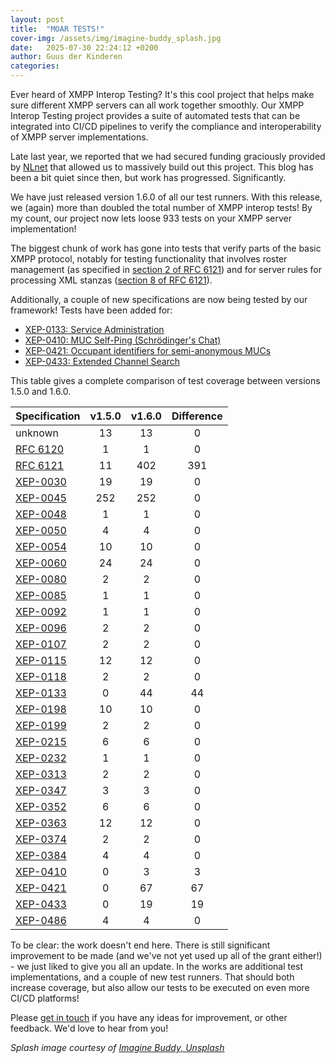 ```yaml
---
layout: post
title:  "MOAR TESTS!"
cover-img: /assets/img/imagine-buddy_splash.jpg
date:   2025-07-30 22:24:12 +0200
author: Guus der Kinderen
categories:
---
```


Ever heard of XMPP Interop Testing? It's this cool project that helps make sure different XMPP servers can all work 
together smoothly. Our XMPP Interop Testing project provides a suite of automated tests that can be integrated into 
CI/CD pipelines to verify the compliance and interoperability of XMPP server implementations.

Late last year, we reported that we had secured funding graciously provided by [NLnet](https://nlnet.nl/) that allowed 
us to massively build out this project. This blog has been a bit quiet since then, but work has progressed. Significantly.

We have just released version 1.6.0 of all our test runners. With this release, we (again) more than doubled the total
number of XMPP interop tests! By my count, our project now lets loose 933 tests on your XMPP server implementation!

The biggest chunk of work has gone into tests that verify parts of the basic XMPP protocol, notably for testing
functionality that involves roster management (as specified in [section 2 of RFC 6121](https://datatracker.ietf.org/doc/html/rfc6121#autoid-7))
and for server rules for processing XML stanzas ([section 8 of RFC 6121](https://datatracker.ietf.org/doc/html/rfc6121#autoid-103)).

Additionally, a couple of new specifications are now being tested by our framework! Tests have been added for:

- [XEP-0133: Service Administration](https://xmpp.org/extensions/xep-0133.html)
- [XEP-0410: MUC Self-Ping (Schrödinger's Chat)](https://xmpp.org/extensions/xep-0410.html)
- [XEP-0421: Occupant identifiers for semi-anonymous MUCs](https://xmpp.org/extensions/xep-0421.html)
- [XEP-0433: Extended Channel Search](https://xmpp.org/extensions/xep-0433.html)

This table gives a complete comparison of test coverage between versions 1.5.0 and 1.6.0.

| Specification                                             | v1.5.0 | v1.6.0 | Difference |
|:----------------------------------------------------------| :--: | :--: | :--: |
| unknown                                                   | 13 | 13 | 0 |
| [RFC 6120](https://datatracker.ietf.org/doc/html/rfc6120) | 1 | 1 | 0 |
| [RFC 6121](https://datatracker.ietf.org/doc/html/rfc6121) | 11 | 402 | 391 |
| [XEP-0030](https://xmpp.org/extensions/xep-0030.html)     | 19 | 19 | 0 |
| [XEP-0045](https://xmpp.org/extensions/xep-0045.html)     | 252 | 252 | 0 |
| [XEP-0048](https://xmpp.org/extensions/xep-0048.html)     | 1 | 1 | 0 |
| [XEP-0050](https://xmpp.org/extensions/xep-0050.html)     | 4 | 4 | 0 |
| [XEP-0054](https://xmpp.org/extensions/xep-0054.html)     | 10 | 10 | 0 |
| [XEP-0060](https://xmpp.org/extensions/xep-0060.html)     | 24 | 24 | 0 |
| [XEP-0080](https://xmpp.org/extensions/xep-0080.html)     | 2 | 2 | 0 |
| [XEP-0085](https://xmpp.org/extensions/xep-0085.html)     | 1 | 1 | 0 |
| [XEP-0092](https://xmpp.org/extensions/xep-0092.html)     | 1 | 1 | 0 |
| [XEP-0096](https://xmpp.org/extensions/xep-0096.html)     | 2 | 2 | 0 |
| [XEP-0107](https://xmpp.org/extensions/xep-0107.html)     | 2 | 2 | 0 |
| [XEP-0115](https://xmpp.org/extensions/xep-0115.html)     | 12 | 12 | 0 |
| [XEP-0118](https://xmpp.org/extensions/xep-0118.html)     | 2 | 2 | 0 |
| [XEP-0133](https://xmpp.org/extensions/xep-0133.html)     | 0 | 44 | 44 |
| [XEP-0198](https://xmpp.org/extensions/xep-0198.html)     | 10 | 10 | 0 |
| [XEP-0199](https://xmpp.org/extensions/xep-0199.html)     | 2 | 2 | 0 |
| [XEP-0215](https://xmpp.org/extensions/xep-0215.html)     | 6 | 6 | 0 |
| [XEP-0232](https://xmpp.org/extensions/xep-0232.html)     | 1 | 1 | 0 |
| [XEP-0313](https://xmpp.org/extensions/xep-0313.html)     | 2 | 2 | 0 |
| [XEP-0347](https://xmpp.org/extensions/xep-0347.html)     | 3 | 3 | 0 |
| [XEP-0352](https://xmpp.org/extensions/xep-0352.html)     | 6 | 6 | 0 |
| [XEP-0363](https://xmpp.org/extensions/xep-0363.html)     | 12 | 12 | 0 |
| [XEP-0374](https://xmpp.org/extensions/xep-0374.html)     | 2 | 2 | 0 |
| [XEP-0384](https://xmpp.org/extensions/xep-0384.html)     | 4 | 4 | 0 |
| [XEP-0410](https://xmpp.org/extensions/xep-0410.html)     | 0 | 3 | 3 |
| [XEP-0421](https://xmpp.org/extensions/xep-0421.html)     | 0 | 67 | 67 |
| [XEP-0433](https://xmpp.org/extensions/xep-0433.html)     | 0 | 19 | 19 |
| [XEP-0486](https://xmpp.org/extensions/xep-0486.html)     | 4 | 4 | 0 |

To be clear: the work doesn't end here. There is still significant improvement to be made (and we've not yet used up
all of the grant either!) - we just liked to give you all an update. In the works are additional test implementations,
and a couple of new test runners. That should both increase coverage, but also allow our tests to be executed on even
more CI/CD platforms!

Please [get in touch](/contact) if you have any ideas for improvement, or other feedback. We'd love to hear from you!

_Splash image courtesy of [Imagine Buddy, Unsplash](https://unsplash.com/photos/a-person-placing-a-piece-of-wood-into-a-pyramid-vsLbaIdhwaU?utm_content=creditCopyText&utm_medium=referral&utm_source=unsplash)_
